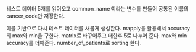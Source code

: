테스트 데이터 5개를 읽어오고
common_name 이라는 변수를 만들어 공통된 이름의 cancer_code만 저장한다.

이를 기반으로 다시 테스트 데이터를 새롭게 생성한다.
mapply를 활용해서 accuracy의 max와 min을 구한다.
matrix로 바꾸어주고 더한후 5로 나누어 준다.
max와 min accuracy를 더해준다.
number_of_patients로 sorting 한다.

